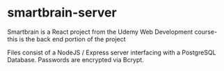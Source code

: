 # smartbrain-server
Smartbrain is a React project from the Udemy Web Development course- this is the back end portion of the project

Files consist of a NodeJS / Express server interfacing with a PostgreSQL Database. Passwords are encrypted via Bcrypt.
